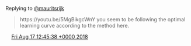 Replying to [@mauritsrijk](https://twitter.com/mauritsrijk/status/1030134195681742848)

> https://youtu\.be/5MgBikgcWnY you seem to be following the optimal learning curve according to the method here\.

<img src="../../media/tweet.ico" width="12" /> [Fri Aug 17 12:45:38 +0000 2018](https://twitter.com/DromerDenker/status/1030435484965711872)